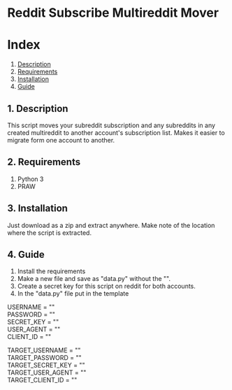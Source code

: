 # **Reddit Subscribe Multireddit Mover**

# Index
1. [Description](#description)
2. [Requirements](#requirements)
3. [Installation](#installation)
4. [Guide](#guide)

<a name="description"></a>
## 1. Description
This script moves your subreddit subscription and any subreddits in any created multireddit to another account's subscription list. Makes it easier to migrate form one account to another.

<a name="requirements"></a>
## 2. Requirements
1. Python 3
2. PRAW

<a name="installation"></a>
## 3. Installation
Just download as a zip and extract anywhere. Make note of the location where the script is extracted.

<a name="guide"></a>
## 4. Guide
1. Install the requirements
2. Make a new file and save as "data.py" without the "".
3. Create a secret key for this script on reddit for both accounts.
4. In the "data.py" file put in the template

USERNAME = ""  
PASSWORD = ""  
SECRET_KEY = ""  
USER_AGENT = ""  
CLIENT_ID = ""  

TARGET_USERNAME = ""  
TARGET_PASSWORD = ""  
TARGET_SECRET_KEY = ""  
TARGET_USER_AGENT = ""  
TARGET_CLIENT_ID = ""  
